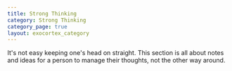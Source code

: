 ```yaml
---
title: Strong Thinking
category: Strong Thinking
category_page: true
layout: exocortex_category
---
```


It's not easy keeping one's head on straight. This section is all about notes and ideas for a person to manage their thoughts, not the other way around.
